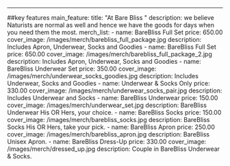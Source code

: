 ---
##key features
main_feature:
  title: "At Bare Bliss "
  description: we believe Naturists are normal as well and hence we have the goods for days when you need them the most.
  merch_list:
    - name: BareBliss Full Set
      price: 650.00
      cover_image: /images/merch/barebliss_full_package.jpg
      description: Includes Apron, Underwear, Socks and Goodies
    - name: BareBliss Full Set
      price: 650.00
      cover_image: /images/merch/barebliss_full_package_2.jpg
      description: Includes Apron, Underwear, Socks and Goodies
    - name: BareBliss Underwear Set
      price: 350.00
      cover_image: /images/merch/underwear_socks_goodies.jpg
      description: Includes Underwear, Socks and Goodies
    - name: Underwear & Socks Only
      price: 330.00
      cover_image: /images/merch/underwear_socks_pair.jpg
      description: Includes Underwear and Socks
    - name: BareBliss Underwear
      price: 150.00
      cover_image: /images/merch/underwear_set.jpg
      description: BareBliss Underwear His OR Hers, your choice.
    - name: BareBliss Socks
      price: 150.00
      cover_image: /images/merch/barebliss_socks.jpg
      description: BareBliss Socks His OR Hers, take your pick.
    - name: BareBliss Apron
      price: 250.00
      cover_image: /images/merch/barebliss_apron.jpg
      description: BareBliss Unisex Apron.
    - name: BareBliss Dress-Up
      price: 330.00
      cover_image: /images/merch/dressed_up.jpg
      description: Couple in BareBliss Underwear & Socks.
